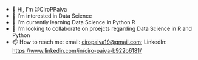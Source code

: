 - 👋 Hi, I’m @CiroPPaiva
- 👀 I’m interested in Data Science
- 🌱 I’m currently learning Data Science in Python R
- 💞️ I’m looking to collaborate on proejcts regarding Data Science in R and Python
- 📫 How to reach me: email: ciropaiva19@gmail.com; LinkedIn: https://www.linkedin.com/in/ciro-paiva-b922b6181/

<!---
CiroPPaiva/CiroPPaiva is a ✨ special ✨ repository because its `README.md` (this file) appears on your GitHub profile.
You can click the Preview link to take a look at your changes.
--->
